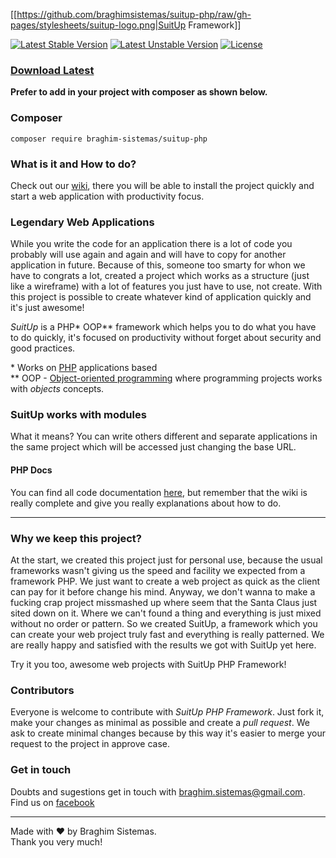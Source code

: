 
[[https://github.com/braghimsistemas/suitup-php/raw/gh-pages/stylesheets/suitup-logo.png|SuitUp Framework]]

[![Latest Stable Version](https://poser.pugx.org/braghim-sistemas/suitup-php/v/stable)](https://packagist.org/packages/braghim-sistemas/suitup-php)
[![Latest Unstable Version](https://poser.pugx.org/braghim-sistemas/suitup-php/v/unstable)](https://packagist.org/packages/braghim-sistemas/suitup-php)
[![License](https://poser.pugx.org/braghim-sistemas/suitup-php/license)](https://packagist.org/packages/braghim-sistemas/suitup-php)

### [Download Latest](https://github.com/braghimsistemas/suitup-php/releases/latest)
**Prefer to add in your project with composer as shown below.**

### Composer
`composer require braghim-sistemas/suitup-php`

### What is it and How to do?
Check out our [wiki](https://github.com/braghimsistemas/suitup-php/wiki), there you will be able to install the project quickly and start a web application with productivity focus.

### Legendary Web Applications
While you write the code for an application there is a lot of code you probably will use again and again and will have to copy for another application in future. Because of this, someone too smarty for whon we have to congrats a lot, created a project which works as a structure (just like a wireframe) with a lot of features you just have to use, not create. With this project is possible to create whatever kind of application quickly and it's just awesome!

_SuitUp_ is a PHP\* OOP\*\* framework which helps you to do what you have to do quickly, it's focused on productivity without forget about security and good practices.

\* Works on [PHP](//php.net) applications based  
\*\* OOP - [Object-oriented programming](//en.wikipedia.org/wiki/Object-oriented_programming) where programming projects works with _objects_ concepts.  

### SuitUp works with modules
What it means? You can write others different and separate applications in the same project which will be accessed just changing the base URL.

#### PHP Docs
You can find all code documentation [here](https://codedoc.pub/braghimsistemas/suitup-php/master/index.html), but remember that the wiki is really complete and give you really explanations about how to do.

---
### Why we keep this project?
At the start, we created this project just for personal use, because the usual frameworks wasn't giving us the speed and facility we expected from a framework PHP. We just want to create a web project as quick as the client can pay for it before change his mind. Anyway, we don't wanna to make a fucking crap project missmashed up where seem that the Santa Claus just sited down on it. Where we can't found a thing and everything is just mixed without no order or pattern. So we created SuitUp, a framework which you can create your web project truly fast and everything is really patterned. We are really happy and satisfied with the results we got with SuitUp yet here.

Try it you too, awesome web projects with SuitUp PHP Framework!

### Contributors
Everyone is welcome to contribute with _SuitUp PHP Framework_. Just fork it, make your changes as minimal as possible and create a _pull request_. We ask to create minimal changes because by this way it's easier to merge your request to the project in approve case.


### Get in touch
Doubts and sugestions get in touch with [braghim.sistemas@gmail.com](mailto:braghim.sistemas@gmail.com). Find us on [facebook](https://www.facebook.com/braghimsistemas)

---

Made with ♥ by Braghim Sistemas.  
Thank you very much!
